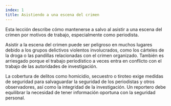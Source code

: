 ```yaml
---
index: 1
title: Asistiendo a una escena del crimen
---
```

Esta lección describe cómo mantenerse a salvo al asistir a una escena del crimen por motivos de trabajo, especialmente como periodista.

Asistir a la escena del crimen puede ser peligroso en muchos lugares debido a los grupos delictivos violentos involucrados, como los cárteles de la droga o las pandillas relacionadas con el crimen organizado. También es arriesgado porque el trabajo periodístico a veces entra en conflicto con el trabajo de las autoridades de investigación.

La cobertura de delitos como homicidio, secuestro o tiroteo exige medidas de seguridad para salvaguardar la seguridad de los periodistas y otros observadores, así como la integridad de la investigación. Un reportero debe equilibrar la necesidad de tener información oportuna con la seguridad personal.